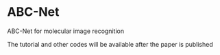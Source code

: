 # ABC-Net
ABC-Net for molecular image recognition

The tutorial and other codes will be available after the paper is published
